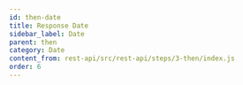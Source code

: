 ```yaml
---
id: then-date
title: Response Date
sidebar_label: Date
parent: then
category: Date
content_from: rest-api/src/rest-api/steps/3-then/index.js
order: 6
---
```



